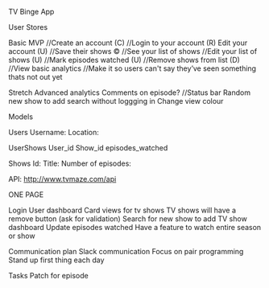 TV Binge App

User Stores

Basic MVP 
//Create an account (C)
//Login to your account (R)
Edit your account (U)
//Save their shows ©
//See your list of shows
//Edit your list of shows (U)
//Mark episodes watched (U)
//Remove shows from list (D)
//View basic analytics
//Make it so users can't say they’ve seen something thats not out yet

Stretch
Advanced analytics
Comments on episode?
//Status bar 
Random new show to add
search without loggging in 
Change view colour

Models

Users
Username:
Location:

UserShows
User_id
Show_id
episodes_watched

Shows
Id:
Title: 
Number of episodes:

API: http://www.tvmaze.com/api

ONE PAGE

Login
User dashboard
Card views for tv shows
TV shows will have a remove button (ask for validation)
Search for new show to add
TV show dashboard
Update episodes watched
Have a feature to watch entire season or show

Communication plan
Slack communication 
Focus on pair programming 
Stand up first thing each day

Tasks 
Patch for episode